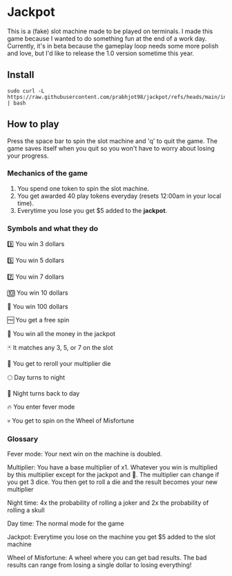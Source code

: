 # Jackpot

This is a (fake) slot machine made to be played on terminals. I made this game because I wanted to do something fun
at the end of a work day. Currently, it's in beta because the gameplay loop needs some more polish and love, but I'd like
to release the 1.0 version sometime this year.

## Install

```
sudo curl -L https://raw.githubusercontent.com/prabhjot98/jackpot/refs/heads/main/install.sh | bash
```

## How to play

Press the space bar to spin the slot machine and 'q' to quit the game. The game saves itself when you quit so you won't
have to worry about losing your progress.

### Mechanics of the game

1. You spend one token to spin the slot machine.
2. You get awarded 40 play tokens everyday (resets 12:00am in your local time).
3. Everytime you lose you get $5 added to the **jackpot**.

### Symbols and what they do

3️⃣  You win 3 dollars

5️⃣  You win 5 dollars

7️⃣  You win 7 dollars

🔟 You win 10 dollars

💯 You win 100 dollars

🆓 You get a free spin

🍯 You win all the money in the jackpot

🃏 It matches any 3, 5, or 7 on the slot

🎲 You get to reroll your multiplier die

🌕 Day turns to night

🌅 Night turns back to day

🔥 You enter fever mode

💀 You get to spin on the Wheel of Misfortune

### Glossary

Fever mode: Your next win on the machine is doubled.

Multiplier: You have a base multiplier of x1. Whatever you win is multiplied by this multiplier except for the jackpot and 💯. The multiplier can change if you get 3 dice. You then get to roll a die and the result becomes your new multiplier

Night time: 4x the probability of rolling a joker and 2x the probability of rolling a skull

Day time: The normal mode for the game

Jackpot: Everytime you lose on the machine you get $5 added to the slot machine

Wheel of Misfortune: A wheel where you can get bad results. The bad results can range from losing a single dollar to losing everything!
